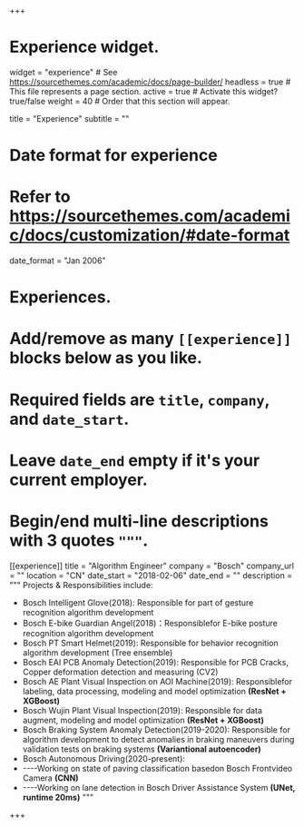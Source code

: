 +++
# Experience widget.
widget = "experience"  # See https://sourcethemes.com/academic/docs/page-builder/
headless = true  # This file represents a page section.
active = true  # Activate this widget? true/false
weight = 40  # Order that this section will appear.

title = "Experience"
subtitle = ""

# Date format for experience
#   Refer to https://sourcethemes.com/academic/docs/customization/#date-format
date_format = "Jan 2006"

# Experiences.
#   Add/remove as many `[[experience]]` blocks below as you like.
#   Required fields are `title`, `company`, and `date_start`.
#   Leave `date_end` empty if it's your current employer.
#   Begin/end multi-line descriptions with 3 quotes `"""`.
[[experience]]
  title = "Algorithm Engineer"
  company = "Bosch"
  company_url = ""
  location = "CN"
  date_start = "2018-02-06"
  date_end = ""
  description = """
  Projects & Responsibilities include:
  
  * Bosch Intelligent Glove(2018): Responsible for part of gesture recognition algorithm development
  * Bosch E-bike Guardian Angel(2018)：Responsiblefor E-bike posture recognition algorithm development
  * Bosch PT Smart Helmet(2019): Responsible for behavior recognition algorithm development (Tree ensemble)
  * Bosch EAI PCB Anomaly Detection(2019): Responsible for PCB Cracks, Copper deformation detection and measuring (CV2)
  * Bosch AE Plant Visual Inspection on AOI  Machine(2019): Responsiblefor labeling, data processing, modeling and model optimization **(ResNet + XGBoost)**
  * Bosch Wujin Plant Visual Inspection(2019): Responsible for data augment, modeling  and model optimization **(ResNet + XGBoost)**
  * Bosch Braking System Anomaly Detection(2019-2020): Responsible for algorithm development to detect anomalies in braking maneuvers during validation tests on braking systems **(Variantional autoencoder)**
  * Bosch Autonomous Driving(2020-present):
  *   ----Working on state of paving classification basedon Bosch Frontvideo Camera **(CNN)**
  *   ----Working on lane detection in Bosch Driver Assistance System **(UNet, runtime 20ms)**
  """

+++
